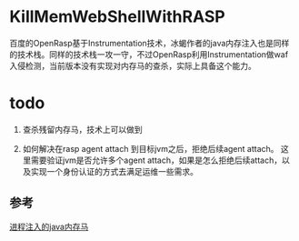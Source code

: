 # KillMemWebShellWithRASP
百度的OpenRasp基于Instrumentation技术，冰蝎作者的java内存注入也是同样的技术栈。同样的技术栈一攻一守，不过OpenRasp利用Instrumentation做waf入侵检测，当前版本没有实现对内存马的查杀，实际上具备这个能力。

# todo

1. 查杀残留内存马，技术上可以做到

2. 如何解决在rasp agent attach 到目标jvm之后，拒绝后续agent attach。
这里需要验证jvm是否允许多个agent attach，如果是怎么拒绝后续attach，以及实现一个身份认证的方式去满足运维一些需求。

## 参考
[进程注入的java内存马](https://www.cnblogs.com/rebeyond/p/9686213.html)
